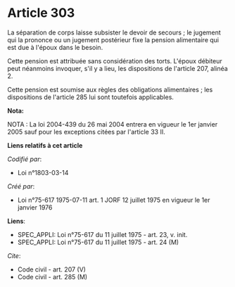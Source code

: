 # Article 303

La séparation de corps laisse subsister le devoir de secours ; le jugement qui la prononce ou un jugement postérieur fixe la
pension alimentaire qui est due à l'époux dans le besoin.

Cette pension est attribuée sans considération des torts. L'époux débiteur peut néanmoins invoquer, s'il y a lieu, les
dispositions de l'article 207, alinéa 2.

Cette pension est soumise aux règles des obligations alimentaires ; les dispositions de l'article 285 lui sont toutefois
applicables.

**Nota:**

NOTA : La loi 2004-439 du 26 mai 2004 entrera en vigueur le 1er janvier 2005 sauf pour les exceptions citées par l'article 33
II.

**Liens relatifs à cet article**

_Codifié par_:

  - Loi n°1803-03-14

_Créé par_:

  - Loi n°75-617 1975-07-11 art. 1 JORF 12 juillet 1975 en vigueur le 1er janvier 1976

**Liens**:

  - SPEC_APPLI: Loi n°75-617 du 11 juillet 1975 - art. 23, v. init.
  - SPEC_APPLI: Loi n°75-617 du 11 juillet 1975 - art. 24 (M)

_Cite_:

  - Code civil - art. 207 (V)
  - Code civil - art. 285 (M)
